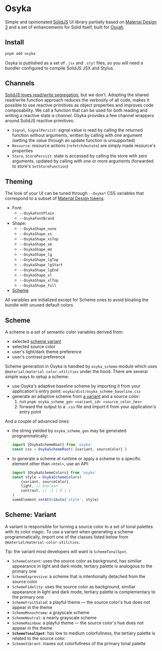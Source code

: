 # Osyka

Simple and opinionated [SolidJS](https://solidjs.com/) UI library partially based on [Material Design 3](https://m3.material.io/) and a set of enhancements for Solid itself, built for [Osyah](https://osyah.com/).

## Install

```sh
pnpm add osyka
```

Osyka is published as a set of `.jsx` and `.styl` files, so you will need a bundler configured to compile SolidJS JSX and Stylus.

## Channels

[SolidJS loves read/write segregation](https://github.com/solidjs/solid-workgroup/discussions/2), but we don't. Adopting the shared read/write function approach reduces the verbosity of all code, makes it possible to use reactive primitives as object properties and improves code composability. We call a function that can be used for both reading and writing a reactive state *a channel*. Osyka provides a few channel wrappers around SolidJS reactive primitives:

- `Signal`, `SignalPersist`: signal value is read by calling the returned function without arguments, written by calling with one argument (setting the value through an update function is unsupported)
- `Resource`: resource actions (`refetch`/`mutate`) are simply made resource's properties
- `Store`, `StorePersist`: state is accessed by calling the store with zero arguments, updated by calling with one or more arguments (forwarded to store's `SetStoreFunction`)

## Theming

The look of your UI can be tuned through `--Osyka*` CSS variables that correspond to a subset of [Material Design tokens](https://m3.material.io/foundations/design-tokens/overview). 

- Font:
	- `--OsykaFontPlain`
	- `--OsykaFontBrand`
- Shape:
	- `--OsykaShape_none`
	- `--OsykaShape_xs`
	- `--OsykaShape_xsTop`
	- `--OsykaShape_sm`
	- `--OsykaShape_md`
	- `--OsykaShape_lg`
	- `--OsykaShape_lgTop`
	- `--OsykaShape_lgStart`
	- `--OsykaShape_lgEnd`
	- `--OsykaShape_xl`
	- `--OsykaShape_xlTop`
	- `--OsykaShape_full`
- [Scheme](#scheme)

All variables are initialized except for Scheme ones to avoid bloating the bundle with unused default colors.

## Scheme

A scheme is a set of semantic color variables derived from:

- selected [scheme variant](#scheme-variant)
- selected source color
- user's light/dark theme preference
- user's contrast preference

Scheme generation in Osyka is handled by `osyka_scheme` module which uses `@material/material-color-utilities` under the hood. There are several simple ways to setup a scheme:

- use Osyka's adaptive baseline scheme by importing it from your application's entry point: `osyka/dist/osyka_scheme_baseline.css`
- generate an adaptive scheme from [a variant](#scheme-variant) and a source color:
	1. run `pnpm osyka_scheme_gen <variant_id> <source_color_hex>`
	2. forward the output to a `.css` file and import it from your application's entry point

And a couple of advanced ones:

- the string yielded by `osyka_scheme_gen` may be generated programmatically:
	```ts
	import {OsykaSchemeRoot} from 'osyka'
	const css = OsykaSchemeRoot( {variant, sourceColor} )
	```
- to generate a scheme at runtime or apply a scheme to a specific element other than `<html>`, use an API:
	```ts
	import {OsykaSchemeColors} from 'osyka'
	const style = OsykaSchemeColors(
		{variant, sourceColor},
		light, // boolean
		contrast, // -1 | 0 | 1
	)
	someElement.setAttribute('style', style)
	```

## Scheme: Variant

A variant is responsible for turning a source color to a set of tonal palettes with its color magic. To use a variant when generating a scheme programmatically, import one of the classes listed below from `@material/material-color-utilities`. 

Tip: the variant most developers will want is `SchemeTonalSpot`.

- `SchemeContent`: uses the source color as background, has similiar appearance in light and dark mode, tertiary palette is analogous to the primary one
- `SchemeExpressive`: a scheme that is intentionally detached from the source color
- `SchemeFidelity`: uses the source color as background, similiar appearance in light and dark mode, tertiary palette is complementary to the primary one
- `SchemeFruitSalad`: a playful theme — the source color's hue does not appear in the theme
- `SchemeMonochrome`: a grayscale scheme
- `SchemeNeutral`: a nearly grayscale scheme
- `SchemeRainbow`: a playful theme — the source color's hue does not appear in the theme
- **`SchemeTonalSpot`**: has low to medium colorfullness, the tertiary palette is related to the source color
- `SchemeVibrant`: maxes out colorfullness of the primary tonal palette